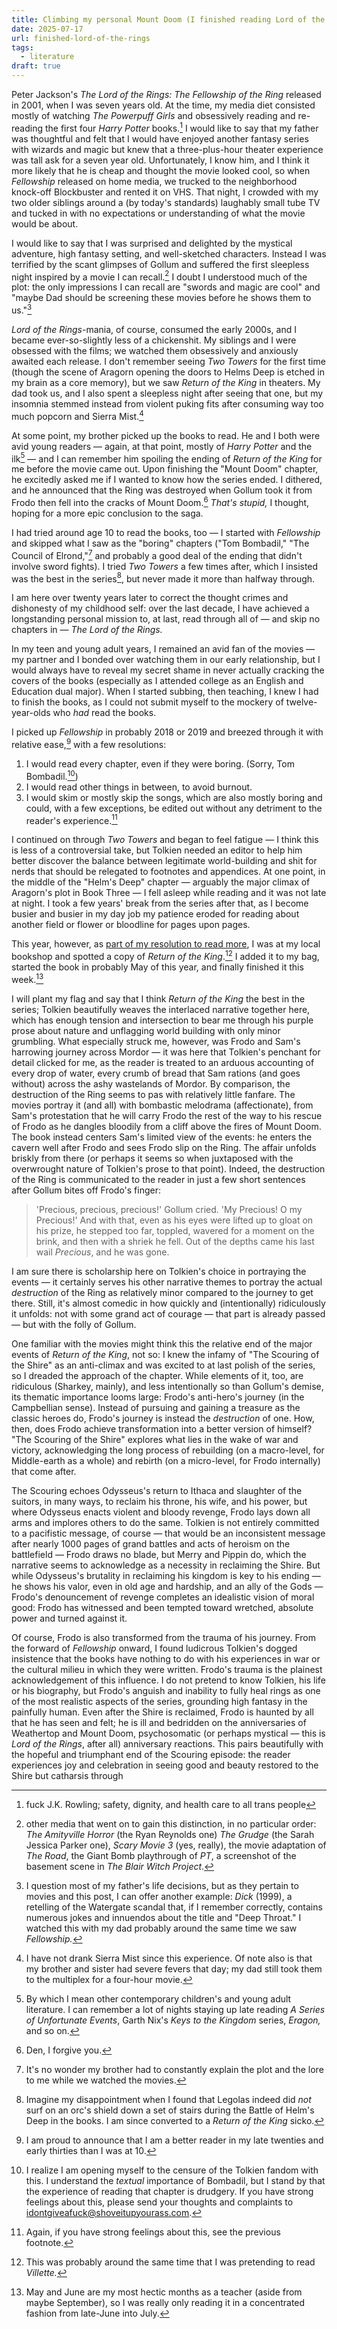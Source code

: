 ```yaml
---
title: Climbing my personal Mount Doom (I finished reading Lord of the Rings)
date: 2025-07-17
url: finished-lord-of-the-rings
tags:
  - literature
draft: true
---
```

Peter Jackson's *The Lord of the Rings: The Fellowship of the Ring* released in 2001, when I was seven years old. At the time, my media diet consisted mostly of watching *The Powerpuff Girls* and obsessively reading and re-reading the first four *Harry Potter* books.[^1] I would like to say that my father was thoughtful and felt that I would have enjoyed another fantasy series with wizards and magic but knew that a three-plus-hour theater experience was tall ask for a seven year old. Unfortunately, I know him, and I think it more likely that he is cheap and thought the movie looked cool, so when *Fellowship* released on home media, we trucked to the neighborhood knock-off Blockbuster and rented it on VHS. That night, I crowded with my two older siblings around a (by today's standards) laughably small tube TV and tucked in with no expectations or understanding of what the movie would be about.

I would like to say that I was surprised and delighted by the mystical adventure, high fantasy setting, and well-sketched characters. Instead I was terrified by the scant glimpses of Gollum and suffered the first sleepless night inspired by a movie I can recall.[^2] I doubt I understood much of the plot: the only impressions I can recall are "swords and magic are cool" and "maybe  Dad should be screening these movies before he shows them to us."[^3]

*Lord of the Rings*-mania, of course, consumed the early 2000s, and I became ever-so-slightly less of a chickenshit. My siblings and I were obsessed with the films; we watched them obsessively and anxiously awaited each release. I don't remember seeing *Two Towers* for the first time (though the scene of Aragorn opening the doors to Helms Deep is etched in my brain as a core memory), but we saw *Return of the King* in theaters. My dad took us, and I also spent a sleepless night after seeing that one, but my insomnia stemmed instead from violent puking fits after consuming way too much popcorn and Sierra Mist.[^4]

At some point, my brother picked up the books to read. He and I both were avid young readers — again, at that point, mostly of *Harry Potter* and the ilk[^5] — and I can remember him spoiling the ending of *Return of the King* for me before the movie came out. Upon finishing the "Mount Doom" chapter, he excitedly asked me if I wanted to know how the series ended. I dithered, and he announced that the Ring was destroyed when Gollum took it from Frodo then fell into the cracks of Mount Doom.[^6] *That's stupid,* I thought, hoping for a more epic conclusion to the saga.

I had tried around age 10 to read the books, too — I started with *Fellowship* and skipped what I saw as the "boring" chapters ("Tom Bombadil," "The Council of Elrond,"[^7] and probably a good deal of the ending that didn't involve sword fights). I tried *Two Towers* a few times after, which I insisted was the best in the series[^8], but never made it more than halfway through.

I am here over twenty years later to correct the thought crimes and dishonesty of my childhood self: over the last decade, I have achieved a longstanding personal mission to, at last, read through all of — and skip no chapters in — *The Lord of the Rings.*

In my teen and young adult years, I remained an avid fan of the movies — my partner and I bonded over watching them in our early relationship, but I would always have to reveal my secret shame in never actually cracking the covers of the books (especially as I attended college as an English and Education dual major). When I started subbing, then teaching, I knew I had to finish the books, as I could not submit myself to the mockery of twelve-year-olds who *had* read the books.

I picked up *Fellowship* in probably 2018 or 2019 and breezed through it with relative ease,[^9] with a few resolutions:
1. I would read every chapter, even if they were boring. (Sorry, Tom Bombadil.[^10])
2. I would read other things in between, to avoid burnout.
3. I would skim or mostly skip the songs, which are also mostly boring and could, with a few exceptions, be edited out without any detriment to the reader's experience.[^11]

I continued on through *Two Towers* and began to feel fatigue — I think this is less of a controversial take, but Tolkien needed an editor to help him better discover the balance between legitimate world-building and shit for nerds that should be relegated to footnotes and appendices. At one point, in the middle of the "Helm's Deep" chapter — arguably the major climax of Aragorn's plot in Book Three — I fell asleep while reading and it was not late at night. I took a few years' break from the series after that, as I become busier and busier in my day job my patience eroded for reading about another field or flower or bloodline for pages upon pages.

This year, however, as [part of my resolution to read more](https://cassie.ink/week-notes/015/), I was at my local bookshop and spotted a copy of *Return of the King*.[^12] I added it to my bag, started the book in probably May of this year, and finally finished it this week.[^13]

I will plant my flag and say that I think *Return of the King* the best in the series; Tolkien beautifully weaves the interlaced narrative together here, which has enough tension and intersection to bear me through his purple prose about nature and unflagging world building with only minor grumbling.  What especially struck me, however, was Frodo and Sam's harrowing journey across Mordor — it was here that Tolkien's penchant for detail clicked for me, as the reader is treated to an arduous accounting of every drop of water, every crumb of bread that Sam rations (and goes without) across the ashy wastelands of Mordor. By comparison, the destruction of the Ring seems to pas with relatively little fanfare. The movies portray it (and all) with bombastic melodrama (affectionate), from Sam's protestation that he will carry Frodo the rest of the way to his rescue of Frodo as he dangles bloodily from a cliff above the fires of Mount Doom. The book instead centers Sam's limited view of the events: he enters the cavern well after Frodo and sees Frodo slip on the Ring. The affair unfolds briskly from there (or perhaps it seems so when juxtaposed with the overwrought nature of Tolkien's prose to that point). Indeed, the destruction of the Ring is communicated to the reader in just a few short sentences after Gollum bites off Frodo's finger:

> 'Precious, precious, precious!' Gollum cried. 'My Precious! O my Precious!' And with that, even as his eyes were lifted up to gloat on his prize, he stepped too far, toppled, wavered for a moment on the brink, and then with a shriek he fell. Out of the depths came his last wail *Precious*, and he was gone.

I am sure there is scholarship here on Tolkien's choice in portraying the events — it certainly serves his other narrative themes to portray the actual *destruction* of the Ring as relatively minor compared to the journey to get there. Still, it's almost comedic in how quickly and (intentionally) ridiculously it unfolds: not with some grand act of courage — that part is already passed — but with the folly of Gollum.

One familiar with the movies might think this the relative end of the major events of *Return of the King*, not so: I knew the infamy of "The Scouring of the Shire" as an anti-climax and was excited to at last polish of the series, so I dreaded the approach of the chapter. While elements of it, too, are ridiculous (Sharkey, mainly), and less intentionally so than Gollum's demise, its thematic importance looms large: Frodo's anti-hero's journey (in the Campbellian sense). Instead of pursuing and gaining a treasure as the classic heroes do, Frodo's journey is instead the *destruction* of one. How, then, does Frodo achieve transformation into a better version of himself? "The Scouring of the Shire" explores what lies in the wake of war and victory, acknowledging the long process of rebuilding (on a macro-level, for Middle-earth as a whole) and rebirth (on a micro-level, for Frodo internally) that come after. 

The Scouring echoes Odysseus's return to Ithaca and slaughter of the suitors, in many ways, to reclaim his throne, his wife, and his power, but where Odysseus enacts violent and bloody revenge, Frodo lays down all arms and implores others to do the same. Tolkien is not entirely committed to a pacifistic message, of course — that would be an inconsistent message after nearly 1000 pages of grand battles and acts of heroism on the battlefield — Frodo draws no blade, but Merry and Pippin do, which the narrative seems to acknowledge as a necessity in reclaiming the Shire. But while Odysseus's brutality in reclaiming his kingdom is key to his ending — he shows his valor, even in old age and hardship, and an ally of the Gods — Frodo's denouncement of revenge completes an idealistic vision of moral good: Frodo has witnessed and been tempted toward wretched, absolute power and turned against it.

Of course, Frodo is also transformed from the trauma of his journey. From the forward of *Fellowship* onward, I found ludicrous Tolkien's dogged insistence that the books have nothing to do with his experiences in war or the cultural milieu in which they were written. Frodo's trauma is the plainest acknowledgement of this influence. I do not pretend to know Tolkien, his life or his biography, but Frodo's anguish and inability to fully heal rings as one of the most realistic aspects of the series, grounding high fantasy in the painfully human. Even after the Shire is reclaimed, Frodo is haunted by all that he has seen and felt; he is ill and bedridden on the anniversaries of Weathertop and Mount Doom, psychosomatic (or perhaps mystical — this is *Lord of the Rings*, after all) anniversary reactions. This pairs beautifully with the hopeful and triumphant end of the Scouring episode: the reader experiences joy and celebration in seeing good and beauty restored to the Shire but catharsis through 

[^1]: fuck J.K. Rowling; safety, dignity, and health care to all trans people
[^2]: other media that went on to gain this distinction, in no particular order: *The Amityville Horror* (the Ryan Reynolds one) *The Grudge* (the Sarah Jessica Parker one), *Scary Movie 3* (yes, really), the movie adaptation of *The Road*, the Giant Bomb playthrough of *PT*, a screenshot of the basement scene in *The Blair Witch Project*.
[^3]: I question most of my father's life decisions, but as they pertain to movies and this post, I can offer another example: *Dick* (1999), a retelling of the Watergate scandal that, if I remember correctly, contains numerous jokes and innuendos about the title and "Deep Throat." I watched this with my dad probably around the same time we saw *Fellowship.*
[^4]: I have not drank Sierra Mist since this experience. Of note also is that my brother and sister had severe fevers that day; my dad still took them to the multiplex for a four-hour movie.
[^5]: By which I mean other contemporary children's and young adult literature. I can remember a lot of nights staying up late reading *A Series of Unfortunate Events*, Garth Nix's *Keys to the Kingdom* series, *Eragon,* and so on.
[^6]: Den, I forgive you.
[^7]: It's no wonder my brother had to constantly explain the plot and the lore to me while we watched the movies.
[^8]: Imagine my disappointment when I found that Legolas indeed did *not* surf on an orc's shield down a set of stairs during the Battle of Helm's Deep in the books. I am since converted to a *Return of the King* sicko.
[^9]: I am proud to announce that I am a better reader in my late twenties and early thirties than I was at 10.
[^10]: I realize I am opening myself to the censure of the Tolkien fandom with this. I understand the *textual* importance of Bombadil, but I stand by that the experience of reading that chapter is drudgery. If you have strong feelings about this, please send your thoughts and complaints to idontgiveafuck@shoveitupyourass.com.
[^11]: Again, if you have strong feelings about this, see the previous footnote.
[^12]: This was probably around the same time that I was pretending to read *Villette.*
[^13]: May and June are my most hectic months as a teacher (aside from maybe September), so I was really only reading it in a concentrated fashion from late-June into July.